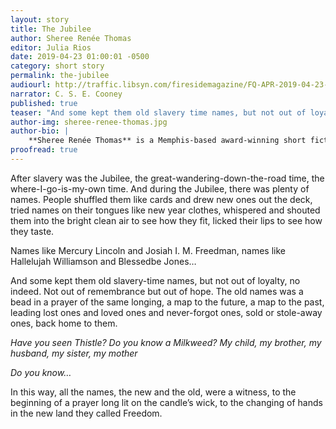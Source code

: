 ```yaml
---
layout: story
title: The Jubilee
author: Sheree Renée Thomas
editor: Julia Rios
date: 2019-04-23 01:00:01 -0500
category: short story
permalink: the-jubilee
audiourl: http://traffic.libsyn.com/firesidemagazine/FQ-APR-2019-04-23-the-jubilee_.mp3
narrator: C. S. E. Cooney
published: true
teaser: "And some kept them old slavery time names, but not out of loyalty, no indeed."
author-img: sheree-renee-thomas.jpg
author-bio: |
    **Sheree Renée Thomas** is a Memphis-based award-winning short fiction writer, poet, and editor whose “black pot mojo” creative work explores ordinary people facing extraordinary circumstances. She is the author of _Sleeping Under the Tree of Life_ (Aqueduct Press), honored with a Publishers Weekly Starred Review and longlisted for the 2016 James Tiptree, Jr. Award, and of _Shotgun Lullabies_ (2011), described as “a revelatory work like Jean Toomer’s Cane.” Thomas edited the _Dark Matter_ black speculative fiction volumes that won two World Fantasy Awards. She has been awarded fellowships from Bread Loaf Environmental, the Millay Colony of the Arts, VCCA, Blue Mountain Center, Art Omi/Ledig House, the New York Foundation of the Arts, and the Tennessee Arts Commission. Her work appears in numerous anthologies and literary journals, including _FIYAH Literary Magazine_, _Apex Magazine_, _Strange Horizons_, _Memphis Noir_, _So Long Been Dreaming: Postcolonial Science Fiction & Fantasy_, _Stories for Chip_, _Revise the Psalm_, _Jalada_, _An Alphabet of Embers_, _The Ringing Ear_, _Ghost-Fishing: An Eco-Justice Poetry Anthology_, _Blacktasticon_, _Mojo: Conjure Stories_, _Mojo Rising_, _Callaloo_, and _Harvard’s Transition_. She is the Associate Editor of _Obsidian: Literature & Arts in the African Diaspora_ (Illinois State University, Normal) and the founder of BSAM Memphis, a festival held in the historic South Main Arts District that celebrates Afrofuturism art, music, artivism, and scholarship.
proofread: true
---
```


After slavery was the Jubilee, the great-wandering-down-the-road time, the where-I-go-is-my-own time. And during the Jubilee, there was plenty of names. People shuffled them like cards and drew new ones out the deck, tried names on their tongues like new year clothes, whispered and shouted them into the bright clean air to see how they fit, licked their lips to see how they taste.

Names like Mercury Lincoln and Josiah I. M. Freedman, names like Hallelujah Williamson and Blessedbe Jones…

And some kept them old slavery-time names, but not out of loyalty, no indeed. Not out of remembrance but out of hope. The old names was a bead in a prayer of the same longing, a map to the future, a map to the past, leading lost ones and loved ones and never-forgot ones, sold or stole-away ones, back home to them.

_Have you seen Thistle? Do you know a Milkweed? My child, my brother, my husband, my sister, my mother_

_Do you know…_

In this way, all the names, the new and the old, were a witness, to the beginning of a prayer long lit on the candle’s wick, to the changing of hands in the new land they called Freedom.
